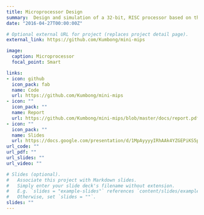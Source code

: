 ```yaml
---
title: Microprocessor Design
summary:  Design and simulation of a 32-bit, RISC processor based on the MIPS instruction set architecture from scratch. The processor can perform a total of 16 operations including jump and branching operations.
date: "2016-04-27T00:00:00Z"

# Optional external URL for project (replaces project detail page).
external_link: https://github.com/Kumbong/mini-mips

image:
  caption: Microprocessor
  focal_point: Smart

links:
- icon: github
  icon_pack: fab
  name: Code
  url: https://github.com/Kumbong/mini-mips
- icon: ""
  icon_pack: ""
  name: Report
  url: https://github.com/Kumbong/mini-mips/blob/master/docs/report.pdf
- icon: ""
  icon_pack: ""
  name: Slides
  url: https://docs.google.com/presentation/d/1MpAyyyyIRhAAk4YZGEPiKS5p76khfpoZ/edit#slide=id.p1
url_code: ""
url_pdf: ""
url_slides: ""
url_video: ""

# Slides (optional).
#   Associate this project with Markdown slides.
#   Simply enter your slide deck's filename without extension.
#   E.g. `slides = "example-slides"` references `content/slides/example-slides.md`.
#   Otherwise, set `slides = ""`.
slides: ""
---
```



